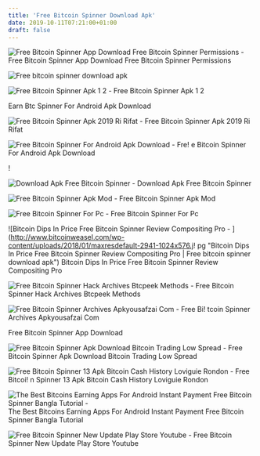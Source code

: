 ```yaml
---
title: 'Free Bitcoin Spinner Download Apk'
date: 2019-10-11T07:21:00+01:00
draft: false
---
```


![Free Bitcoin Spinner App Download Free Bitcoin Spinner Permissions - ](http://standort-aktiv.at/img/2aea1b92765b859dd0a2d4b63e9f8b88.jpg "Free Bitcoin Spinner App Download Free Bitcoin Spinner Permissions | Free bitcoin spinner download apk") Free Bitcoin Spinner App Download Free Bitcoin Spinner Permissions

![Free bitcoin spinner download apk](https://is5-ssl.mzstatic.com/image/thumb/Purple118/v4/ee/45/b9/ee45b9a6-bd27-0c4a-a279-5fb4b312ae7b/AppIcon-1x_U007emarketing-85-220-0-5.png/1200x630wa.jpg "Free bitcoin spinner download apk") 

![Free Bitcoin Spinner Apk 1 2 - ](https://www.betjoe.com/wp-content/uploads/2018/04/bitcoins-welcomebonus.png "Free Bitcoin Spinner Apk 1 2 | Free bitcoin spinner download apk") Free Bitcoin Spinner Apk 1 2

Earn Btc Spinner For Android Apk Download

![Free Bitcoin Spinner Apk 2019 Ri Rifat - ](https://i.ytimg.com/vi/uCgC55dOa2E/maxresdefault.jpg "Free Bitcoin Spinner Apk 2019 Ri Rifat | Free bitcoin spinner download apk") Free Bitcoin Spinner Apk 2019 Ri Rifat

![Free Bitcoin Spinner For Android Apk Download - ](https://image.winudf.com/v2/image/bWUuY29pbnNwaW5uZXIuYXBwX3NjcmVlbl80XzE1MjcwNDQxODZfMDM5/screen-4.jpg?fakeurl=1&type=.jpg "Free Bitcoin Spinner For Android Apk Download | Free bitcoin spinner download apk") Fre! e Bitcoin Spinner For Android Apk Download

!

![Download Apk Free Bitcoin Spinner - ](https://lh3.googleusercontent.com/-9k-R-MhSbhs/XBTEs3DB2TI/AAAAAAAAAGc/iBJFpz9kc7QnSrdcLKyrMVZnrFM6XdhNwCJoC/w1400-h1400/SQ_Crypto_Christmas%2BLottery_200_ETH.jpg "Download Apk Free Bitcoin Spinner | Free bitcoin spinner download apk") Download Apk Free Bitcoin Spinner

![Free Bitcoin Spinner Apk Mod - ](http://zupimages.net/up/16/36/nu92.png "Free Bitcoin Spinner Apk Mod | Free bitcoin spinner download apk") Free Bitcoin Spinner Apk Mod

![Free Bitcoin Spinner For Pc - ](https://i.ytimg.com/vi/RDcYEbzQu7A/maxresdefault.jpg "Free Bitcoin Spinner For Pc | Free bitcoin spinner download apk") Free Bitcoin Spinner For Pc

![Bitcoin Dips In Price Free Bitcoin Spinner Review Compositing Pro - ](http://www.bitcoinweasel.com/wp-content/uploads/2018/01/maxresdefault-2941-1024x576.j!   pg "Bitcoin Dips In Price Free Bitcoin Spinner Review Compositing Pro | Free bitcoin spinner download apk") Bitcoin Dips In Price Free Bitcoin Spinner Review Compositing Pro

![Free Bitcoin Spinner Hack Archives Btcpeek Methods - ](http://blog.btcpeek.com/wp-content/uploads/2019/07/how-to-Make-earning-Fast-on-Btc-spinner-Free-370x240.jpg "Free Bitcoin Spinner Hack Archives Btcpeek Methods | Free bitcoin spinner download apk") Free Bitcoin Spinner Hack Archives Btcpeek Methods

![Free Bitcoin Spinner Archives Apkyousafzai Com - ](https://www.apkyousafzai.com/wp-content/uploads/2018/12/Erutheum-Spinner-Logo-copy.jpg?965f00&965f00 "Free Bitcoin Spinner Archives Apkyousafzai Com | Free bitcoin spinner download apk") Free Bi! tcoin Spinner Archives Apkyousafzai Com

Free Bitcoin Spinner App Download

![Free Bitcoin Spinner Apk Download Bitcoin Trading Low Spread - ](http://i.imgur.com/UsMspGX.png "Free Bitcoin Spinner Apk Download Bitcoin Trading Low Spread | Free bitcoin spinner download apk") Free Bitcoin Spinner Apk Download Bitcoin Trading Low Spread

![Free Bitcoin Spinner 13 Apk Bitcoin Cash History Loviguie Rondon - ](https://is5-ssl.mzstatic.com/image/thumb/Purple118/v4/ee/45/b9/ee45b9a6-bd27-0c4a-a279-5fb4b312ae7b/AppIcon-1x_U007emarketing-85-220-0-5.png/1200x630wa.jpg "Free Bitcoin Spinner 13 Apk Bitcoin Cash History Loviguie Rondon | Free bitcoin spinner download apk") Free Bitcoi! n Spinner 13 Apk Bitcoin Cash History Loviguie Rondon

![The Best Bitcoins Earning Apps For Android Instant Payment Free Bitcoin Spinner Bangla Tutorial - ](https://i.ytimg.com/vi/jFShTX7mjDo/maxresdefault.jpg "The Best Bitcoins Earning Apps For Android Instant Payment Free Bitcoin Spinner Bangla Tutorial | Free bitcoin spinner download apk") The Best Bitcoins Earning Apps For Android Instant Payment Free Bitcoin Spinner Bangla Tutorial

![Free Bitcoin Spinner New Update Play Store Youtube - ](https://i.ytimg.com/vi/O7jkZdOWOBo/maxresdefault.jpg "Free Bitcoin Spinner New Update Play Store Youtube | Free bitcoin spinner download apk") Free Bitcoin Spinner New Update Play Store Youtube